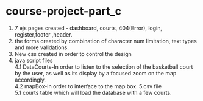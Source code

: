 # course-project-part_c
 1. 7 ejs pages created - dashboard, courts, 404(Error), login, register,footer ,header.<br />
 2. the forms created by combination of character num limitation, text types and more validations.<br />
 3. New css created in order to control the design<br />
 4. java script files <br />
 4.1  DataCourts-In order to listen to the selection of the basketball court by the user, as well as its display by a focused zoom on the map accordingly.<br/>
 4.2 mapBox-in order to interface to the map box. 
5.csv file <br/>
5.1 courts table which will load the database with a few courts. 
